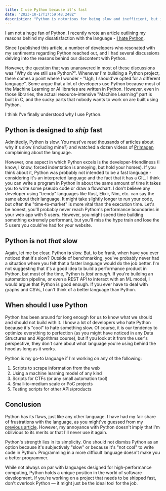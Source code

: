 ```yaml
---
title: I use Python because it's fast
date: "2023-10-17T17:59:48.248Z"
description: "Python is notorious for being slow and inefficient, but in this article, discover the reasons why it's fast and widely used in the industry."
---
```


I am not a huge fan of Python. I recently wrote an article outlining my reasons behind my dissatisfaction with the language - [I hate Python](https://roerohan.github.io/blog/why-i-hate-python/).

Since I published this article, a number of developers who resonated with my sentiments regarding Python reached out, and I had several discussions delving into the reasons behind our discontent with Python.

However, the question that was unanswered in most of these discussions was "Why do we still use Python?". Whenever I'm building a Python project, there comes a point where I wonder - "Ugh, I should've opted for a different language". Some argue that a lot of developers use Python because most of the Machine Learning or AI libraries are written in Python. However, even in those libraries, the actual resource-intensive "Machine Learning" part is built in C, and the sucky parts that nobody wants to work on are built using Python.

I think I've finally understood why I use Python.

## Python is designed to _ship_ fast

Admittedly, Python is slow. You must've read thousands of articles about why it's slow (including mine?) and watched a dozen videos of [Primagen](https://www.youtube.com/@ThePrimeagen) complaining about the language.

However, one aspect in which Python excels is the developer-friendliness (I know, I know, forced indentation is annoying, but hold your horses). If you think about it, Python was probably not intended to be a fast language - considering it's an interpreted language and the fact that it has a GIL. I think you can write a program in Python in about the same amount of time it takes you to write some pseudo code or draw a flowchart. I don't believe any developer using "trendy" languages like Rust, Elixir, Nim, etc. can say the same about their language. It might take slightly longer to run your code, but often the "time-to-market" is more vital than the execution time. Let's be honest, you'll probably never reach Python's performance boundaries in your web app with 5 users. However, you might spend time building something extremely performant, but you'll miss the hype train and lose the 5 users you could've had for your website.

## Python is not _that_ slow

Again, let me be clear. Python **is** slow. But, to be frank, when have you ever noticed that it's slow? Outside of benchmarking, you've probably never had a situation where you felt that a faster language would do the job better. I'm not suggesting that it's a good idea to build a performance product in Python, but most of the time, Python is _fast enough_. If you're building an automation pipeline, or even a REST API to interact with an ML model, I would argue that Python is good enough. If you ever have to deal with graphs and CSVs, I can't think of a better language than Python.

## When should I use Python

Python has been around for long enough for us to know what we should and should not build with it. I know a lot of developers who hate Python because it's "cool" to hate something slow. Of course, it is our tendency to optimize everything to perfection (as you might have noticed in any Data Structures and Algorithms course), but if you look at it from the user's perspective, they don't care about what language you're using behind the hood as long as it works.

Python is my go-to language if I'm working on any of the following:

1. Scripts to scrape information from the web
2. Using a machine learning model of any kind
3. Scripts for CTFs (or any small automation tool)
4. Small-to-medium scale or PoC projects
5. Testing scripts for other APIs/products

## Conclusion

Python has its flaws, just like any other language. I have had my fair share of frustrations with the language, as you might've guessed from my [previous article](https://roerohan.github.io/blog/why-i-hate-python/). However, my annoyance with Python doesn't imply that I'm oblivious to its merits or that I'll never use it again.

Python's strength lies in its simplicity. One should not dismiss Python as an option because it's subjectively "slow" or because it's "not cool" to write code in Python. Programming in a more difficult language doesn't make you a better programmer.

While not always on par with languages designed for high-performance computing, Python holds a unique position in the world of software development.
If you're working on a project that needs to be shipped fast, don't overlook Python — it might just be the ideal tool for the job.
